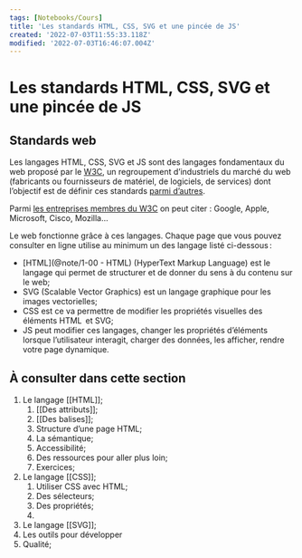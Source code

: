 ```yaml
---
tags: [Notebooks/Cours]
title: 'Les standards HTML, CSS, SVG et une pincée de JS'
created: '2022-07-03T11:55:33.118Z'
modified: '2022-07-03T16:46:07.004Z'
---
```


# Les standards HTML, CSS, SVG et une pincée de JS
## Standards web

Les langages HTML, CSS, SVG et JS sont des langages fondamentaux du web proposé par le [W3C](https://www.w3.org/), un regroupement d’industriels du marché du web (fabricants ou fournisseurs de matériel, de logiciels, de services) dont l’objectif est de définir ces standards [parmi d’autres](https://www.w3.org/standards/).

Parmi [les entreprises membres du W3C](https://www.w3.org/Consortium/Member/List) on peut citer : Google, Apple, Microsoft, Cisco, Mozilla…

Le web fonctionne grâce à ces langages. Chaque page que vous pouvez consulter en ligne utilise au minimum un des langage listé ci-dessous :

- [HTML](@note/1-00 - HTML) (HyperText Markup Language) est le langage qui permet de structurer et de donner du sens à du contenu sur le web;
- SVG (Scalable Vector Graphics) est un langage graphique pour les images vectorielles;
- CSS est ce va permettre de modifier les propriétés visuelles des éléments HTML  et SVG;
- JS peut modifier ces langages, changer les propriétés d’éléments lorsque l’utilisateur interagit, charger des données, les afficher, rendre votre page dynamique.

## À consulter dans cette section

1. Le langage [[HTML]];
	1. [[Des attributs]];
	2. [[Des balises]];
	3. Structure d’une page HTML;
	4. La sémantique;
	5. Accessibilité;
	6. Des ressources pour aller plus loin;
	7. Exercices;
2. Le langage [[CSS]];
	1. Utiliser CSS avec HTML;
	2. Des sélecteurs;
	3. Des propriétés;
	4. 
3. Le langage [[SVG]];
4. Les outils pour développer
5. Qualité;
